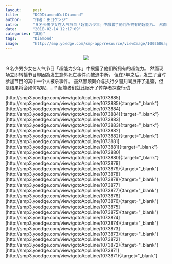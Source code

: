 ```yaml
---
layout:     post
title:      "DCDDiamondCutDiamond"
author:     "作者：田口ケンジ"
intro:      "９名少男少女在人气节目「超能力少年」中展露了他们所拥有的超能力。 然而现场立即转播节目却因為发生意外死亡事件而被迫中断， 但在7年之后，发生了当时参加节目的其中一个人被杀事件。 虽然黑须繫介与执行夕闇共同展开了追查，但是结果将会如何呢呢……!? 超能者们就此展开了倖存者探查行动"
date:       "2018-02-14 12:17:09"
categories: "其他"
tags:       "Diamond"
image:      "http://smp.yoedge.com/smp-app/resource/viewImage/1002606appline.png"
---
```

<div style="text-align: center">
<p><img src="http://smp.yoedge.com/smp-app/resource/viewImage/1002606appline.png"/></p>
</div>
<p class="post-meta">
<span>９名少男少女在人气节目「超能力少年」中展露了他们所拥有的超能力。 然而现场立即转播节目却因為发生意外死亡事件而被迫中断， 但在7年之后，发生了当时参加节目的其中一个人被杀事件。 虽然黑须繫介与执行夕闇共同展开了追查，但是结果将会如何呢呢……!? 超能者们就此展开了倖存者探查行动</span>
</p>
[http://smp3.yoedge.com/view/gotoAppLine/1073885](http://smp3.yoedge.com/view/gotoAppLine/1073885){:target="_blank"}
[http://smp3.yoedge.com/view/gotoAppLine/1073884](http://smp3.yoedge.com/view/gotoAppLine/1073884){:target="_blank"}
[http://smp3.yoedge.com/view/gotoAppLine/1073883](http://smp3.yoedge.com/view/gotoAppLine/1073883){:target="_blank"}
[http://smp3.yoedge.com/view/gotoAppLine/1073882](http://smp3.yoedge.com/view/gotoAppLine/1073882){:target="_blank"}
[http://smp3.yoedge.com/view/gotoAppLine/1073881](http://smp3.yoedge.com/view/gotoAppLine/1073881){:target="_blank"}
[http://smp3.yoedge.com/view/gotoAppLine/1073880](http://smp3.yoedge.com/view/gotoAppLine/1073880){:target="_blank"}
[http://smp3.yoedge.com/view/gotoAppLine/1073879](http://smp3.yoedge.com/view/gotoAppLine/1073879){:target="_blank"}
[http://smp3.yoedge.com/view/gotoAppLine/1073878](http://smp3.yoedge.com/view/gotoAppLine/1073878){:target="_blank"}
[http://smp3.yoedge.com/view/gotoAppLine/1073877](http://smp3.yoedge.com/view/gotoAppLine/1073877){:target="_blank"}
[http://smp3.yoedge.com/view/gotoAppLine/1073876](http://smp3.yoedge.com/view/gotoAppLine/1073876){:target="_blank"}
[http://smp3.yoedge.com/view/gotoAppLine/1073875](http://smp3.yoedge.com/view/gotoAppLine/1073875){:target="_blank"}
[http://smp3.yoedge.com/view/gotoAppLine/1073874](http://smp3.yoedge.com/view/gotoAppLine/1073874){:target="_blank"}
[http://smp3.yoedge.com/view/gotoAppLine/1073873](http://smp3.yoedge.com/view/gotoAppLine/1073873){:target="_blank"}
[http://smp3.yoedge.com/view/gotoAppLine/1073872](http://smp3.yoedge.com/view/gotoAppLine/1073872){:target="_blank"}
[http://smp3.yoedge.com/view/gotoAppLine/1073871](http://smp3.yoedge.com/view/gotoAppLine/1073871){:target="_blank"}


